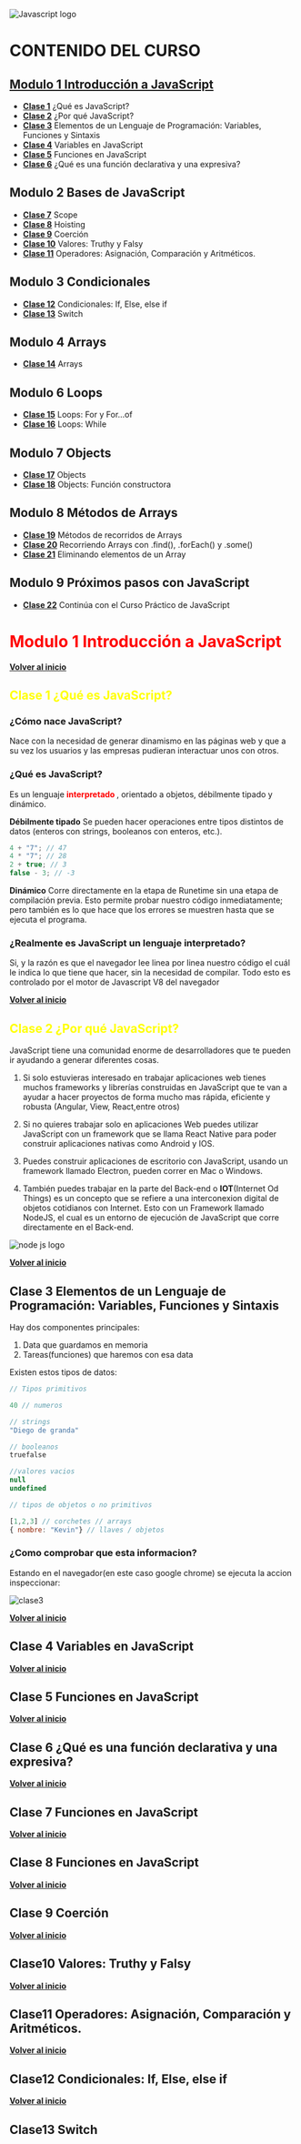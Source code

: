 <!-- IMAGEN DE INICIO -->
<a name="inicio"></a>

![Javascript logo](javascript-logo.png)
<!-- CONTENIDO CURSO -->


# CONTENIDO DEL CURSO
## [Modulo 1 Introducción a JavaScript](#modulo1)

* [**Clase 1**](#clase1)   ¿Qué es JavaScript?
* [**Clase 2**](#clase2) ¿Por qué JavaScript?
* [**Clase 3**](#clase3) Elementos de un Lenguaje de Programación: Variables, Funciones y Sintaxis
* [**Clase 4**](#clase4) Variables en JavaScript 
* [**Clase 5**](#clase5) Funciones en JavaScript
* [**Clase 6**](#clase6) ¿Qué es una función declarativa y una expresiva?  
  

## Modulo 2 Bases de JavaScript

* [**Clase 7**](#clase7) Scope
* [**Clase 8**](#clase8) Hoisting
* [**Clase 9**](#clase9) Coerción
* [**Clase 10**](#clase10) Valores: Truthy y Falsy
* [**Clase 11**](#clase11) Operadores: Asignación, Comparación y Aritméticos.

## Modulo 3 Condicionales

* [**Clase 12**](#clase12) Condicionales: If, Else, else if
* [**Clase 13**](#clase13) Switch
  

## Modulo 4 Arrays

* [**Clase 14**](#clase14) Arrays

  
## Modulo 6 Loops
 
* [**Clase 15**](#clase15) Loops: For y For...of
* [**Clase 16**](#clase16) Loops: While


## Modulo 7 Objects

 
* [**Clase 17**](#clase17) Objects
* [**Clase 18**](#clase18) Objects: Función constructora

 
## Modulo 8 Métodos de Arrays

* [**Clase 19**](#clase19) Métodos de recorridos de Arrays
* [**Clase 20**](#clase20) Recorriendo Arrays con .find(), .forEach() y .some()
* [**Clase 21**](#clase21) Eliminando elementos de un Array 


## Modulo 9 Próximos pasos con JavaScript
 
* [**Clase 22**](#clase22) Continúa con el Curso Práctico de JavaScript

<a name="modulo1"></a>

# **<span style="color:red"> Modulo 1 Introducción a JavaScript </span>** 

[**Volver al inicio**](#inicio)
<a name="clase1"></a>
## **<span style="color:yellow"> **Clase 1** ¿Qué es JavaScript? </span>** 

### **¿Cómo nace JavaScript?**

Nace con la necesidad de generar dinamismo en las páginas web y que a su vez los usuarios y las empresas pudieran interactuar unos con otros.

### **¿Qué es JavaScript?**

Es un lenguaje **<span style="color:red"> interpretado </span>**, orientado a objetos, débilmente tipado y dinámico.

**Débilmente tipado** 
Se pueden hacer operaciones entre tipos distintos de datos (enteros con strings, booleanos con enteros, etc.).

``` javascript
4 + "7"; // 47
4 * "7"; // 28
2 + true; // 3
false - 3; // -3
```
**Dinámico**
Corre directamente en la etapa de Runetime sin una etapa de compilación previa. Esto permite probar nuestro código inmediatamente; pero también es lo que hace que los errores se muestren hasta que se ejecuta el programa.

### **¿Realmente es JavaScript un lenguaje interpretado?**

Si, y la razón es que el navegador lee linea por linea nuestro código el cuál le indica lo que tiene que hacer, sin la necesidad de compilar. Todo esto es controlado por el motor de Javascript V8 del navegador

[**Volver al inicio**](#inicio)
<a name="clase2"></a>
## **<span style="color:yellow"> **Clase 2** ¿Por qué JavaScript? </span>** 

JavaScript tiene una comunidad enorme de desarrolladores que te pueden ir ayudando a generar diferentes cosas.

1. Si solo estuvieras interesado en trabajar aplicaciones web tienes muchos frameworks y librerías construidas en JavaScript que te van a ayudar a hacer proyectos de forma mucho mas rápida, eficiente y robusta (Angular, View, React,entre otros)

2. Si no quieres trabajar solo en aplicaciones Web puedes utilizar JavaScript con un framework que se llama React Native para poder construir aplicaciones nativas como Android y IOS.
3. Puedes construir aplicaciones de escritorio con JavaScript, usando un framework llamado Electron, pueden correr en Mac o Windows.
4. También puedes trabajar en la parte del Back-end o **IOT**(Internet Od Things) es un concepto que se refiere a una interconexion digital de objetos cotidianos con Internet. Esto con un Framework llamado NodeJS, el cual es un entorno de ejecución de JavaScript que corre directamente en el Back-end.

![node js logo](nodejslogo.jpg)

[**Volver al inicio**](#inicio)
<a name="clase3"></a>
## **Clase 3** Elementos de un Lenguaje de Programación: Variables, Funciones y Sintaxis

 Hay dos componentes principales:
 1. Data que guardamos en memoria
 2. Tareas(funciones) que haremos con esa data

Existen estos tipos de datos:

``` javascript
// Tipos primitivos

40 // numeros

// strings
"Diego de granda"

// booleanos
truefalse

//valores vacios
null
undefined

// tipos de objetos o no primitivos

[1,2,3] // corchetes // arrays
{ nombre: "Kevin"} // llaves / objetos

```

### ¿Como comprobar que esta informacion? 

Estando en el navegador(en este caso google chrome) se ejecuta la accion inspeccionar:

![clase3](clase%203.png)

[**Volver al inicio**](#inicio)
<a name="clase4"></a>
## **Clase 4** Variables en JavaScript


[**Volver al inicio**](#inicio)
<a name="clase5"></a>
## **Clase 5** Funciones en JavaScript

[**Volver al inicio**](#inicio)
<a name="clase6"></a>
## **Clase 6** ¿Qué es una función declarativa y una expresiva?

[**Volver al inicio**](#inicio)
<a name="clase7"></a>
## **Clase 7** Funciones en JavaScript

[**Volver al inicio**](#inicio)
<a name="clase8"></a>
## **Clase 8** Funciones en JavaScript

[**Volver al inicio**](#inicio)
<a name="clase9"></a>
## **Clase 9** Coerción

[**Volver al inicio**](#inicio)
<a name="clase10"></a>
## **Clase10** Valores: Truthy y Falsy 

[**Volver al inicio**](#inicio)
<a name="clase11"></a>
## **Clase11** Operadores: Asignación, Comparación y Aritméticos.


[**Volver al inicio**](#inicio)
<a name="clase12"></a>
## **Clase12**  Condicionales: If, Else, else if


[**Volver al inicio**](#inicio)
<a name="clase13"></a>
## **Clase13** Switch
